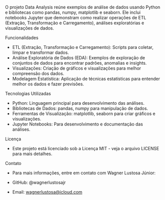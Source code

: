 O projeto Data Analysis reúne exemplos de análise de dados usando Python e bibliotecas como pandas, numpy, matplotlib e seaborn. Ele inclui notebooks Jupyter que demonstram como realizar operações de ETL (Extração, Transformação e Carregamento), análises exploratórias e visualizações de dados.

Funcionalidades
* ETL (Extração, Transformação e Carregamento): Scripts para coletar, limpar e transformar dados.
* Análise Exploratória de Dados (EDA): Exemplos de exploração de conjuntos de dados para encontrar padrões, anomalias e insights.
* Visualizações: Criação de gráficos e visualizações para melhor compreensão dos dados.
* Modelagem Estatística: Aplicação de técnicas estatísticas para entender melhor os dados e fazer previsões.

Tecnologias Utilizadas
* Python: Linguagem principal para desenvolvimento das análises.
* Bibliotecas de Dados: pandas, numpy para manipulação de dados.
* Ferramentas de Visualização: matplotlib, seaborn para criar gráficos e visualizações.
* Jupyter Notebooks: Para desenvolvimento e documentação das análises.

Licença
* Este projeto está licenciado sob a Licença MIT - veja o arquivo LICENSE para mais detalhes.

 Contato
* Para mais informações, entre em contato com Wagner Lustosa Júnior:

* GitHub: @wagnerlustosajr
* Email: wagnerlustosa@icloud.com
